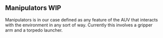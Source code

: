## Manipulators WIP

Manipulators is in our case defined as any feature of the AUV that interacts with the environment in any sort of way.
Currently this involves a gripper arm and a torpedo launcher.
